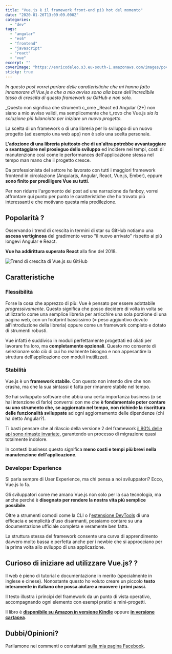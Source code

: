 ```yaml
---
title: "Vue.js è il framework front-end più hot del momento"
date: "2020-01-26T13:09:09.000Z"
categories:
  - "dev"
tags:
  - "angular"
  - "es6"
  - "frontend"
  - "javascript"
  - "react"
  - "vue"
excerpt: ""
coverImage: "https://enricodeleo.s3.eu-south-1.amazonaws.com/images/pov-thumb.jpg"
sticky: true
---
```


_In questo post vorrei parlare delle caratteristiche che mi hanno fatto innamorare di Vue.js e che a mio avviso sono alla base dell'incredibile tasso di crescita di questo framework su GitHub e non solo._

_Questo non significa che strumenti c_ome _React ed Angular (2+) non siano a mio avviso validi, ma semplicemente che t_rovo che Vue.js _sia la soluzione più bilanciata per iniziare un nuovo progetto._

La scelta di un framework o di una libreria per lo sviluppo di un nuovo progetto (ad esempio una web app) non è solo una scelta personale.

**L'adozione di una libreria piuttosto che di un'altra potrebbe avvantaggiare o svantaggiare nel prosieguo dello sviluppo** ed incidere nei tempi, costi di manutenzione così come le performances dell'applicazione stessa nel tempo man mano che il progetto cresce.

Da professionista del settore ho lavorato con tutti i maggiori framework frontend in circolazione (Angularjs, Angular, React, Vue.js, Ember), eppure **sono finito per prediligere Vue su tutti**.

Per non ridurre l'argomento del post ad una narrazione da fanboy, vorrei affrontare qui punto per punto le caratteristiche che ho trovato più interessanti e che motivano questa mia predilezione.

## Popolarità ?️

Osservando i trend di crescita in termini di star su GitHub notiamo una **ascesa vertiginosa** del gradimento verso "il nuovo arrivato" rispetto ai più longevi Angular e React.

**Vue ha addirittura superato React** alla fine del 2018.

![Trend di crescita di Vue.js su GitHub](https://enricodeleo.s3.eu-south-1.amazonaws.com/images/image.png)

## Caratteristiche

### Flessibilità

Forse la cosa che apprezzo di più: Vue è pensato per essere adottabile _progressivamente_. Questo significa che posso decidere di volta in volta se utilizzarlo come una semplice libreria per arricchire una sola porzione di una pagina web, con un footprint bassissimo (= peso aggiuntivo dovuto all'introduzione della libreria) oppure come un framework completo e dotato di strumenti robusti.

Vue infatti è suddiviso in moduli perfettamente progettati ed oliati per lavorare fra loro, ma **completamente opzionali**. Questo mo consente di selezionare solo ciò di cui ho realmente bisogno e non appesantire la struttura dell'applicazione con moduli inutilizzati.

### Stabilità

Vue.js è un **framework stabile**. Con questo non intendo dire che non crasha, ma che la sua sintassi è fatta per rimanere stabile nel tempo.

Se hai sviluppato software che abbia una certa importanza business (o se hai intenzione di farlo) converrai con me che **è fondamentale poter contare su uno strumento che, se aggiornato nel tempo, non richiede la riscrittura delle funzionalità sviluppate** ad ogni aggiornamento delle dipendenze (chi ha detto Angular?).

Ti basti pensare che al rilascio della versione 2 del framework [il 90% delle api sono rimaste invariate](https://vuejs.org/v2/guide/migration.html), garantendo un processo di migrazione quasi totalmente indolore.

In contesti business questo significa **meno costi e tempi più brevi nella manutenzione dell'applicazione**.

### Developer Experience

Si parla sempre di User Experience, ma chi pensa a noi sviluppatori? Ecco, Vue.js lo fa.

Gli sviluppatori come me amano Vue.js non solo per la sua tecnologia, ma anche perché è **disegnato per rendere la nostra vita più semplice possibile**.

Oltre a strumenti comodi come la CLI o l'[estensione DevTools](https://chrome.google.com/webstore/detail/vuejs-devtools/nhdogjmejiglipccpnnnanhbledajbpd) di una efficacia e semplicità d'uso disarmanti, possiamo contare su una documentazione ufficiale completa e veramente ben fatta.

La struttura stessa del framework consente una curva di apprendimento davvero molto bassa e perfetta anche per i newbie che si approcciano per la prima volta allo sviluppo di una applicazione.

## Curioso di iniziare ad utilizzare Vue.js? ?

Il web è pieno di tutorial e documentazione in merito (specialmente in inglese e cinese). Nonostante questo ho voluto creare un piccolo **testo interamente in italiano che possa aiutare a muovere i primi passi.**

Il testo illustra i principi del framework da un punto di vista operativo, accompagnando ogni elemento con esempi pratici e mini-progetti.

Il libro è **[disponibile su Amazon in versione Kindle](https://amzn.to/30T952A)** oppure [**in versione cartacea**](https://amzn.to/3839ulN).

## Dubbi/Opinioni?

Parliamone nei commenti o contattami [sulla mia pagina Facebook](https://www.facebook.com/therealenricodeleo).
